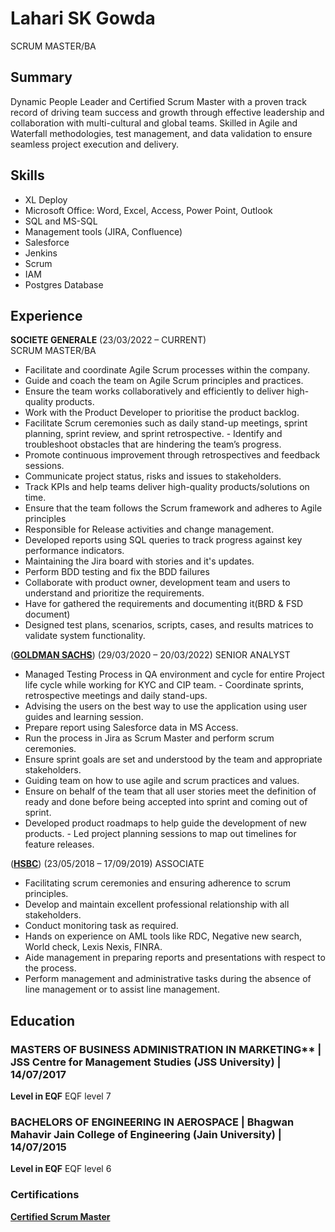 # Lahari SK Gowda
SCRUM MASTER/BA

## Summary
Dynamic People Leader and Certified Scrum Master with a proven track record of driving team success and growth through effective leadership and collaboration with multi-cultural and global teams. Skilled in Agile and Waterfall methodologies, test management, and data validation to ensure seamless project execution and delivery.

## Skills
- XL Deploy 
- Microsoft Office: Word, Excel, Access, Power Point, Outlook 
- SQL and MS-SQL 
- Management tools (JIRA, Confluence) 
- Salesforce 
- Jenkins 
- Scrum 
- IAM 
- Postgres Database

## Experience
**SOCIETE GENERALE** (23/03/2022 – CURRENT)   
SCRUM MASTER/BA
- Facilitate and coordinate Agile Scrum processes within the company.
- Guide and coach the team on Agile Scrum principles and practices.
- Ensure the team works collaboratively and efficiently to deliver high-quality products.
- Work with the Product Developer to prioritise the product backlog.
- Facilitate Scrum ceremonies such as daily stand-up meetings, sprint planning, sprint review, and sprint retrospective. - Identify and troubleshoot obstacles that are hindering the team’s progress.
- Promote continuous improvement through retrospectives and feedback sessions.
- Communicate project status, risks and issues to stakeholders.
- Track KPIs and help teams deliver high-quality products/solutions on time.
- Ensure that the team follows the Scrum framework and adheres to Agile principles
- Responsible for Release activities and change management.
- Developed reports using SQL queries to track progress against key performance indicators.
- Maintaining the Jira board with stories and it's updates.
- Perform BDD testing and fix the BDD failures
- Collaborate with product owner, development team and users to understand and prioritize the requirements.
- Have for gathered the requirements and documenting it(BRD & FSD document)
- Designed test plans, scenarios, scripts, cases, and results matrices to validate system functionality. 

([**GOLDMAN SACHS**](https://www.goldmansachs.com/worldwide/india/)) (29/03/2020 – 20/03/2022)
SENIOR ANALYST

- Managed Testing Process in QA environment and cycle for entire Project life cycle while working for KYC and CIP team. - Coordinate sprints, retrospective meetings and daily stand-ups.
- Advising the users on the best way to use the application using user guides and learning session.
- Prepare report using Salesforce data in MS Access.
- Run the process in Jira as Scrum Master and perform scrum ceremonies.
- Ensure sprint goals are set and understood by the team and appropriate stakeholders.
- Guiding team on how to use agile and scrum practices and values.
- Ensure on behalf of the team that all user stories meet the definition of ready and done before being accepted into sprint and
coming out of sprint.
- Developed product roadmaps to help guide the development of new products. - Led project planning sessions to map out timelines for feature releases.

([**HSBC**](https://www.hsbc.co.in/)) (23/05/2018 – 17/09/2019)
ASSOCIATE

- Facilitating scrum ceremonies and ensuring adherence to scrum principles.
- Develop and maintain excellent professional relationship with all stakeholders.
- Conduct monitoring task as required.
- Hands on experience on AML tools like RDC, Negative new search, World check, Lexis Nexis, FINRA.
- Aide management in preparing reports and presentations with respect to the process.
- Perform management and administrative tasks during the absence of line management or to assist line management.

## Education
### MASTERS OF BUSINESS ADMINISTRATION IN MARKETING** | JSS Centre for Management Studies (JSS University) | 14/07/2017
**Level in EQF** EQF level 7

### BACHELORS OF ENGINEERING IN AEROSPACE | Bhagwan Mahavir Jain College of Engineering (Jain University) | 14/07/2015
**Level in EQF** EQF level 6

### Certifications
[**Certified Scrum Master**](https://u18560865.ct.sendgrid.net/ls/click?upn=u001.TUk0h-2FOq0m1Zm3uzQYZCbVuC-2BgrZ494M9aTeqz7wzpNdqBV5zDL5zHHaexpteGm6CW7v_ATzLrsymOZPmBIkc5RO5cyDkDJi7280Vnqkse6DiNfQV3D9WsI1f1yczkMypjDwQcwOYB-2BBLD1MIFnAxrUZONepUWoNDk2EK9TyawCTnWCb53bug3AaKBG-2FvEmF3Gt8oY8lvCB94s3ZD9sXWAUSs8L1S5lA29ZI0WItu-2BDX6SYcoav-2FDu2iex9HZv1CAvjKhyCb-2Fpm2xSiNYuVTz0j70Kg-3D-3D)

